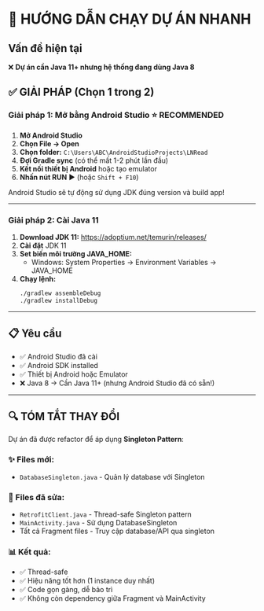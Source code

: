 # 🚀 HƯỚNG DẪN CHẠY DỰ ÁN NHANH

## Vấn đề hiện tại
❌ **Dự án cần Java 11+ nhưng hệ thống đang dùng Java 8**

## ✅ GIẢI PHÁP (Chọn 1 trong 2)

### Giải pháp 1: Mở bằng Android Studio ⭐ RECOMMENDED

1. **Mở Android Studio**
2. **Chọn File → Open**
3. **Chọn folder:** `C:\Users\ABC\AndroidStudioProjects\LNRead`
4. **Đợi Gradle sync** (có thể mất 1-2 phút lần đầu)
5. **Kết nối thiết bị Android** hoặc tạo emulator
6. **Nhấn nút RUN** ▶️ (hoặc `Shift + F10`)

Android Studio sẽ tự động sử dụng JDK đúng version và build app!

---

### Giải pháp 2: Cài Java 11

1. **Download JDK 11:** https://adoptium.net/temurin/releases/
2. **Cài đặt** JDK 11
3. **Set biến môi trường JAVA_HOME:**
   - Windows: System Properties → Environment Variables → JAVA_HOME
4. **Chạy lệnh:**
   ```bash
   ./gradlew assembleDebug
   ./gradlew installDebug
   ```

---

## 📋 Yêu cầu

- ✅ Android Studio đã cài
- ✅ Android SDK installed
- ✅ Thiết bị Android hoặc Emulator
- ❌ Java 8 → Cần Java 11+ (nhưng Android Studio đã có sẵn!)

---

## 🔍 TÓM TẮT THAY ĐỔI

Dự án đã được refactor để áp dụng **Singleton Pattern**:

### ✨ Files mới:
- `DatabaseSingleton.java` - Quản lý database với Singleton

### 🔧 Files đã sửa:
- `RetrofitClient.java` - Thread-safe Singleton pattern
- `MainActivity.java` - Sử dụng DatabaseSingleton
- Tất cả Fragment files - Truy cập database/API qua singleton

### 📊 Kết quả:
- ✅ Thread-safe
- ✅ Hiệu năng tốt hơn (1 instance duy nhất)
- ✅ Code gọn gàng, dễ bảo trì
- ✅ Không còn dependency giữa Fragment và MainActivity

